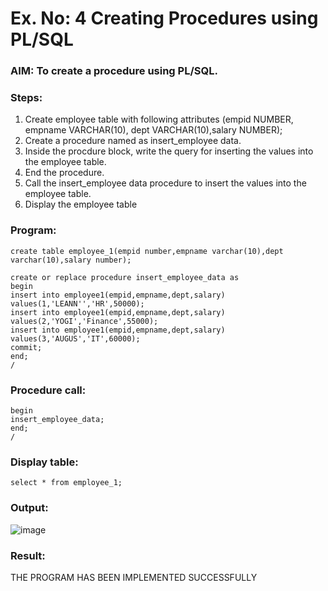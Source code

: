 # Ex. No: 4 Creating Procedures using PL/SQL

### AIM: To create a procedure using PL/SQL.

### Steps:
1. Create employee table with following attributes (empid NUMBER, empname VARCHAR(10), dept VARCHAR(10),salary NUMBER);
2. Create a procedure named as insert_employee data.
3. Inside the procdure block, write the query for inserting the values into the employee table.
4. End the procedure.
5. Call the insert_employee data procedure to insert the values into the employee table.
6. Display the employee table

### Program:
```
create table employee_1(empid number,empname varchar(10),dept varchar(10),salary number);
```
```
create or replace procedure insert_employee_data as
begin
insert into employee1(empid,empname,dept,salary)
values(1,'LEANN'','HR',50000);
insert into employee1(empid,empname,dept,salary)
values(2,'YOGI','Finance',55000);
insert into employee1(empid,empname,dept,salary)
values(3,'AUGUS','IT',60000);
commit;
end;
/
```
### Procedure call:
```
begin
insert_employee_data;
end;
/
```
### Display table:
```
select * from employee_1;
```
### Output:
![image](https://github.com/Augustine0306/Ex-No-4-Creating-Procedures-using-PL-SQL/assets/119404460/7167f4e5-5aa0-485c-8fcf-f7138f258c5c)

### Result:
THE PROGRAM HAS BEEN IMPLEMENTED SUCCESSFULLY
